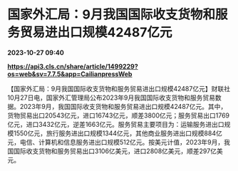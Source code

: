 # 国家外汇局：9月我国国际收支货物和服务贸易进出口规模42487亿元

**2023-10-27 09:40**

**https://api3.cls.cn/share/article/1499229?os=web&sv=7.7.5&app=CailianpressWeb**

【国家外汇局：9月我国国际收支货物和服务贸易进出口规模42487亿元】财联社10月27日电，国家外汇管理局公布2023年9月我国国际收支货物和服务贸易数据。2023年9月，我国国际收支货物和服务贸易进出口规模42487亿元。其中，货物贸易出口20543亿元，进口16743亿元，顺差3800亿元；服务贸易出口1769亿元，进口3432亿元，逆差1663亿元。服务贸易主要项目为：运输服务进出口规模1550亿元，旅行服务进出口规模1344亿元，其他商业服务进出口规模884亿元，电信、计算机和信息服务进出口规模512亿元。按美元计值，2023年9月，我国国际收支货物和服务贸易出口3106亿美元，进口2808亿美元，顺差297亿美元。